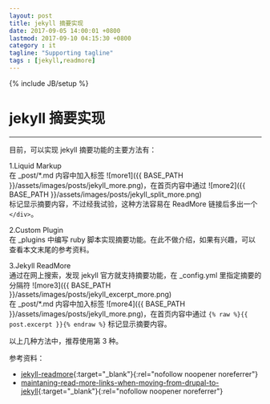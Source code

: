 ```yaml
---
layout: post
title: jekyll 摘要实现
date: 2017-09-05 14:00:01 +0800
lastmod: 2017-09-10 04:15:30 +0800
category : it
tagline: "Supporting tagline"
tags : [jekyll,readmore]
---
```

{% include JB/setup %}
# jekyll 摘要实现
---
目前，可以实现 jekyll 摘要功能的主要方法有：  

1.Liquid Markup  
在 _post/*.md 内容中加入标签 ![more1]({{ BASE_PATH }}/assets/images/posts/jekyll_more.png)，在首页内容中通过
![more2]({{ BASE_PATH }}/assets/images/posts/jekyll_split_more.png)  
标记显示摘要内容，不过经我试验，这种方法容易在 ReadMore 链接后多出一个 `</div>`。  

2.Custom Plugin  
在 _plugins 中编写 ruby 脚本实现摘要功能。在此不做介绍，如果有兴趣，可以查看本文末尾的参考资料。  
<!-- more -->

3.Jekyll ReadMore  
通过在网上搜索，发现 jekyll 官方就支持摘要功能，在 _config.yml 里指定摘要的分隔符
![more3]({{ BASE_PATH }}/assets/images/posts/jekyll_excerpt_more.png)  
在 _post/*.md 内容中加入标签 ![more4]({{ BASE_PATH }}/assets/images/posts/jekyll_more.png)，在首页内容中通过
`{% raw %}{{ post.excerpt }}{% endraw %}`
标记显示摘要内容。  

以上几种方法中，推荐使用第 3 种。

参考资料：  
- [jekyll-readmore](http://www.cnblogs.com/coderzh/p/jekyll-readmore.html){:target="_blank"}{:rel="nofollow noopener noreferrer"}  
- [maintaning-read-more-links-when-moving-from-drupal-to-jekyll](http://danishmujeeb.com/blog/2012/07/maintaning-read-more-links-when-moving-from-drupal-to-jekyll/){:target="_blank"}{:rel="nofollow noopener noreferrer"}  
